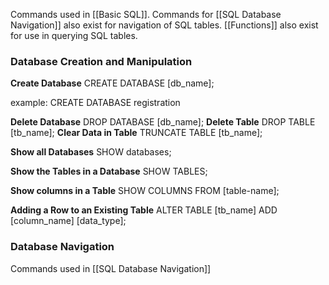 Commands used in [[Basic SQL]]. Commands for [[SQL Database Navigation]] also exist for navigation of SQL tables. [[Functions]] also exist for use in querying SQL tables.

### Database Creation and Manipulation

**Create Database**
CREATE DATABASE [db_name];

example: CREATE DATABASE registration

**Delete Database**
DROP DATABASE [db_name];
**Delete Table**
DROP TABLE [tb_name];
**Clear Data in Table**
TRUNCATE TABLE [tb_name];

**Show all Databases**
SHOW databases;

**Show the Tables in a Database**
SHOW TABLES;

**Show columns in a Table**
SHOW COLUMNS FROM [table-name];

**Adding a Row to an Existing Table**
ALTER TABLE [tb_name]
ADD [column_name]  [data_type];


### Database Navigation

Commands used in [[SQL Database Navigation]]

